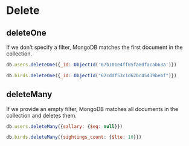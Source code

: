 # Delete

## deleteOne

If we don't specify a filter, MongoDB matches the first document in the collection.

```javascript
db.users.deleteOne({_id: ObjectId('67b101e4ff05fa8dfacab63a')})
```

```javascript
db.birds.deleteOne({_id: ObjectId("62cddf53c1d62bc45439bebf")})
```

## deleteMany

If we provide an empty filter, MongoDB matches all documents in the collection and deletes them.

```javascript
db.users.deleteMany({sallary: {$eq: null}})
```

```javascript
db.birds.deleteMany({sightings_count: {$lte: 10}})
```
